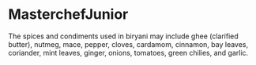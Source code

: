 # MasterchefJunior
The spices and condiments used in biryani may include ghee (clarified butter), nutmeg, mace, pepper, cloves, cardamom, cinnamon, bay leaves, coriander, mint leaves, ginger, onions, tomatoes, green chilies, and garlic.